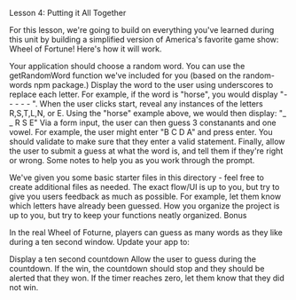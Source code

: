Lesson 4: Putting it All Together

For this lesson, we're going to build on everything you've learned during this unit by building a simplified version of America's favorite game show: Wheel of Fortune! Here's how it will work.

Your application should choose a random word. You can use the getRandomWord function we've included for you (based on the random-words npm package.)
Display the word to the user using underscores to replace each letter. For example, if the word is "horse", you would display "- - - - - ".
When the user clicks start, reveal any instances of the letters R,S,T,L,N, or E. Using the "horse" example above, we would then display: "_ _ R S E"
Via a form input, the user can then guess 3 constanants and one vowel. For example, the user might enter "B C D A" and press enter. You should validate to make sure that they enter a valid statement.
Finally, allow the user to submit a guess at what the word is, and tell them if they're right or wrong.
Some notes to help you as you work through the prompt.

We've given you some basic starter files in this directory - feel free to create additional files as needed.
The exact flow/UI is up to you, but try to give you users feedback as much as possible. For example, let them know which letters have already been guessed.
How you organize the project is up to you, but try to keep your functions neatly organized.
Bonus

In the real Wheel of Foturne, players can guess as many words as they like during a ten second window. Update your app to:

Display a ten second countdown
Allow the user to guess during the countdown. If the win, the countdown should stop and they should be alerted that they won.
If the timer reaches zero, let them know that they did not win.
